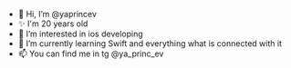 - 👋 Hi, I’m @yaprincev
- ✨ I'm 20 years old
- 👀 I’m interested in ios developing
- 🌱 I’m currently learning Swift and everything what is connected with it
- 📫 You can find me in tg @ya_princ_ev


